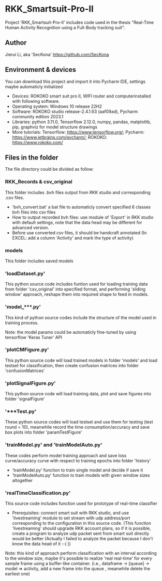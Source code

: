 # RKK_Smartsuit-Pro-II

Project 'RKK_Smartsuit-Pro-II' includes code used in the thesis "Real-Time Human Activity Recognition using a Full-Body tracking suit". 

## Author

Jierui Li, aka 'SecKona' https://github.com/SecKona

## Environment & devices

You can download this project and import it into Pycharm IDE, settings maybe automaticly initialized
* Devices: ROKOKO smart suit pro II, WIFI router and computerinstalled with following software.
* Operating system: Windows 10 release 22H2
* Software: ROKOKO studio release-2.4.1.63 (aaf09ad), Pycharm community edition 2023.1
* Libraries: python 3.11.0, Tensorflow 2.12.0, numpy, pandas, matplotlib, pip, graphviz for model structure drawings
* More tutorials: Tensorflow: https://www.tensorflow.org/; Pycharm: https://www.jetbrains.com/pycharm/; ROKOKO: https://www.rokoko.com/

## Files in the folder

The file directory could be divided as follow:

### RKK_Records & csv_original

This folder includes .bvh files output from RKK studio and corresponding .csv files.
* 'bvh_convert.bat' a bat file to automaticly convert specified 6 classes bvh files into csv files
* How to output recorded bvh files: use module of 'Export' in RKK studio with default settings, note that the data head may be different for advanced version.
* Before use converted csv files, it should be handcraft annotated (In EXCEL: add a column 'Activity' and mark the type of activity)

### models

This folder includes saved models

### 'loadDataset.py'

This python source code includes funtion used for loading training data from folder 'csv_original' into specified format, and performing 'sliding window' approach, reshape them into required shape to feed in models.

### 'model_***.py'

This kind of python source codes include the structure of the model used in training process.

Note: the model params could be automaticly fine-tuned by using tensorflow 'Keras Tuner' API

### 'plotCMFigure.py'

This python source code will load trained models in folder 'models' and load testset for classification, then create confusion matrices into folder 'confusionMatrices' 

### 'plotSignalFigure.py'

This python source code will load training data, plot and save figures into folder 'signalFigure'

### '***Test.py'

These python source codes will load testset and use them for testing (test round = 10), meanwhile record the time consumption/accuracy and save box plots into folder 'paramTestFigure'

### 'trainModel.py' and 'trainModelAuto.py'

These codes perform model training approach and save loss curve/accuracy curve with respect to training epochs into folder 'history'
* 'trainModel.py' function to train single model and decide if save it
* 'trainModelAuto.py' function to train models with given window sizes altogether

### 'realTimeClassification.py'

This source code includes function used for prototype of real-time classifier
* Prerequisites: connect smart suit with RKK studio, and use 'livestreaming' module to set stream with udp address/port corresponding to the configuration in this source code. (This function 'livestreaming' should upgrade RKK account plans, so if it is possible, create a program to analyze udp packet sent from smart suit directly would be better (Actually I failed to analyze the packet because I don't know the data head of it  :-(     ))

Note: this kind of approach perform classification with an interval according to the window size, maybe it's possible to realize 'real real-time' for every sample frame using a buffer-like container. (i.e.,  dataframe -> [queue] -> model => activity, add a new frame into the queue , meanwhile delete the earliest one)
